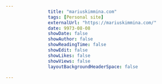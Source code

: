 ---
                title: "mariuskimmina.com"
                tags: [Personal site]
                externalUrl: "https://mariuskimmina.com/"
                date: 9973-08-08
                showDate: false
                showAuthor: false
                showReadingTime: false
                showEdit: false
                showLikes: false
                showViews: false
                layoutBackgroundHeaderSpace: false
                ---
